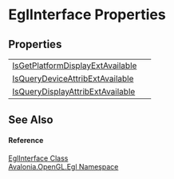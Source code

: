 # EglInterface Properties




## Properties
<table>
<tr>
<td><a href="P_Avalonia_OpenGL_Egl_EglInterface_IsGetPlatformDisplayExtAvailable">IsGetPlatformDisplayExtAvailable</a></td>
<td> </td>
</tr>
<tr>
<td><a href="P_Avalonia_OpenGL_Egl_EglInterface_IsQueryDeviceAttribExtAvailable">IsQueryDeviceAttribExtAvailable</a></td>
<td> </td>
</tr>
<tr>
<td><a href="P_Avalonia_OpenGL_Egl_EglInterface_IsQueryDisplayAttribExtAvailable">IsQueryDisplayAttribExtAvailable</a></td>
<td> </td>
</tr>
</table>

## See Also


#### Reference
<a href="T_Avalonia_OpenGL_Egl_EglInterface">EglInterface Class</a>  
<a href="N_Avalonia_OpenGL_Egl">Avalonia.OpenGL.Egl Namespace</a>  
